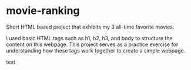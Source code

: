 # movie-ranking
Short HTML based project that exhibits my 3 all-time favorite movies.

I used basic HTML tags such as h1, h2, h3, and body to structure the content on this webpage. This project serves as a practice exercise for understanding how these tags work together to create a simple webpage.

test
